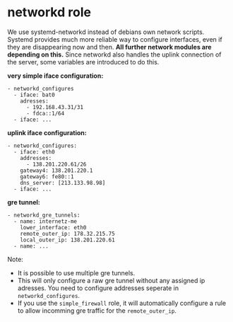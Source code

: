 # networkd role

We use systemd-networkd instead of debians own network scripts. Systemd provides
much more reliable way to configure interfaces, even if they are disappearing
now and then. **All further network modules are depending on this.** Since
networkd also handles the uplink connection of the server, some variables are
introduced to do this.

**very simple iface configuration:**

    - networkd_configures
      - iface: bat0
        adresses:
          - 192.168.43.31/31
          - fdca::1/64
      - iface: ...

**uplink iface configuration:**

    - networkd_configures:
      - iface: eth0
        addresses:
          - 138.201.220.61/26
        gateway4: 138.201.220.1
        gateway6: fe80::1
        dns_server: [213.133.98.98]
      - iface: ...


**gre tunnel:**

    - networkd_gre_tunnels:
      - name: internetz-me
        lower_interface: eth0
        remote_outer_ip: 178.32.215.75
        local_outer_ip: 138.201.220.61
      - name: ...

Note:

- It is possible to use multiple gre tunnels.
- This will only configure a raw gre tunnel without any assigned ip adresses.
  You need to configure addresses seperate in ```networkd_configures```.
- If you use the ```simple_firewall``` role, it will automatically configure
  a rule to allow incomming gre traffic for the ```remote_outer_ip```.
